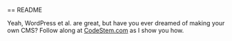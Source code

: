 == README

Yeah, WordPress et al. are great, but have you ever dreamed of making your own CMS? Follow along at [CodeStem.com](http://codestem.com) as I show you how.
